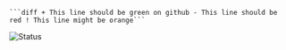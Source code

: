 <pre><code>```diff + This line should be green on github - This line should be red ! This line might be orange```</code></pre>
![Status](https://img.shields.io/badge/Status-Working-brightgreen)
